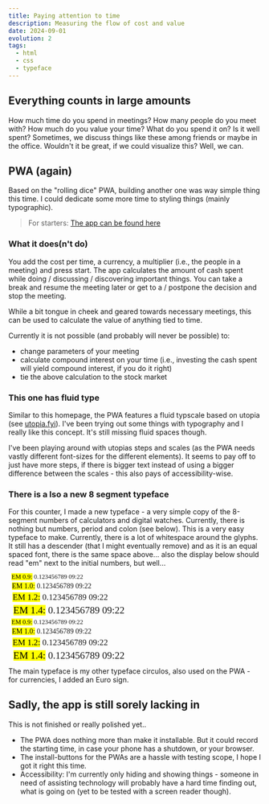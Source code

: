 ```yaml
---
title: Paying attention to time
description: Measuring the flow of cost and value
date: 2024-09-01
evolution: 2
tags:
  - html
  - css
  - typeface
---
```


## Everything counts in large amounts

How much time do you spend in meetings? How many people do you meet with? How much do you value your time? What do you spend it on? Is it well spent? Sometimes, we discuss things like these among friends or maybe in the office. Wouldn't it be great, if we could visualize this? Well, we can. 

## PWA (again)
Based on the "rolling dice" PWA, building another one was way simple thing this time. I could dedicate some more time to styling things (mainly typographic). 

> For starters: [The app can be found here](/webApps/CountsInSmallAmounts/)

### What it does(n't do)

You add the cost per time, a currency, a multiplier (i.e., the people in a meeting) and press start. The app calculates the amount of cash spent while doing / discussing / discovering important things. You can take a break and resume the meeting later or get to a / postpone the decision and stop the meeting.

While a bit tongue in cheek and geared towards necessary meetings, this can be used to calculate the value of anything tied to time. 

Currently it is not possible (and probably will never be possible) to:
- change parameters of your meeting
- calculate compound interest on your time (i.e., investing the cash spent will yield compound interest, if you do it right)
- tie the above calculation to the stock market

### This one has fluid type

Similar to this homepage, the PWA features a fluid typscale based on utopia (see [utopia.fyi](http://www.utopia.fyi)). I've been trying out some things with typography and I really like this concept. It's still missing fluid spaces though. 

I've been playing around with utopias steps and scales (as the PWA needs vastly different font-sizes for the different elements). It seems to pay off to just have more steps, if there is bigger text instead of using a bigger difference between the scales - this also pays of accessibility-wise.  

### There is a lso a new 8 segment typeface

For this counter, I made a new typeface - a very simple copy of the 8-segment numbers of calculators and digital watches. Currently, there is nothing but numbers, period and colon (see below). This is a very easy typeface to make. Currently, there is a lot of whitespace around the glyphs. It still has a descender (that I might eventually remove) and as it is an equal spaced font, there is the same space above... also the display below should read "em" next to the initial numbers, but well...

<style>
@font-face {
  font-family: 'digiwatch';
  src: url('AD-Digiwatch-Regular.woff2') format('woff2'),
       url('AD-Digiwatch-Regular.woff') format('woff');
  font-weight: normal;
  font-style: normal;
}

</style>

<div class="text_sample">
<p style="font-family:'digiwatch';font-weight:normal;font-size:0.9em; margin: 0.5em;line-height: 87%"> <mark>EM 0.9:</mark> 0.123456789 09:22 </p>
<p style="font-family:'digiwatch';font-weight:normal;font-size:1em; margin: 0.5em;line-height: 87%"> <mark>EM 1.0:</mark> 0.123456789 09:22 </p>
<p style="font-family:'digiwatch';font-weight:normal;font-size:1.2em; margin: 0.5em;line-height: 87%"> <mark>EM 1.2:</mark> 0.123456789 09:22 </p>
<p style="font-family:'digiwatch';font-weight:normal;font-size:1.4em; margin: 0.5em;line-height: 87%"> <mark>EM 1.4:</mark> 0.123456789 09:22 </p>
</div>
<div class="text_sample_inverted">
<p style="font-family:'digiwatch';font-weight:normal;font-size:0.9em; margin: 0.5em;line-height: 87%"> <mark>EM 0.9:</mark> 0.123456789 09:22 </p>
<p style="font-family:'digiwatch';font-weight:normal;font-size:1em; margin: 0.5em;line-height: 87%"> <mark>EM 1.0:</mark> 0.123456789 09:22 </p>
<p style="font-family:'digiwatch';font-weight:normal;font-size:1.2em; margin: 0.5em;line-height: 87%"> <mark>EM 1.2:</mark> 0.123456789 09:22 </p>
<p style="font-family:'digiwatch';font-weight:normal;font-size:1.4em; margin: 0.5em;line-height: 87%"> <mark>EM 1.4:</mark> 0.123456789 09:22 </p>
</div>

The main typeface is my other typeface circulos, also used on the PWA - for currencies, I added an Euro sign.

## Sadly, the app is still sorely lacking in 
This is not finished or really polished yet..
- The PWA does nothing more than make it installable. But it could record the starting time, in case your phone has a shutdown, or your browser.
- The install-buttons for the PWAs are a hassle with testing scope, I hope I got it right this time. 
- Accessibility: I'm currently only hiding and showing things - someone in need of assisting technology will probably have a hard time finding out, what is going on (yet to be tested with a screen reader though).